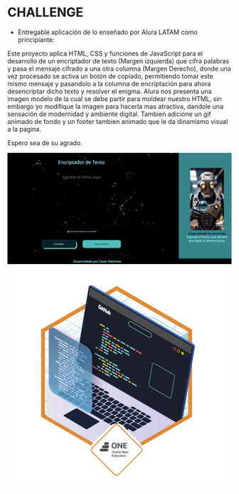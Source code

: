 <h1>CHALLENGE</h1>

- Entregable aplicación de lo enseñado por Alura LATAM como principiante:

Este proyecto aplica HTML, CSS y funciones de JavaScript para el desarrollo
de un encriptador de texto (Margen izquierda) que cifra palabras y pasa el mensaje cifrado a
una otra columna (Margen Derecho), donde una vez procesado se activa un botón de 
copiado, permitiendo tomar este mismo mensaje y pasandolo a la columna de encriptación 
para ahora desencriptar dicho texto y resolver el enigma.
Alura nos presenta una imagen modelo de la cual se debe partir para moldear nuestro
HTML, sin embargo yo modifique la imagen para hacerla mas atractiva, dandole una 
sensación de modernidad y ambiente digital. Tambien adicione un gif animado de fondo
y un footer tambien animado que le da dinamismo visual a la pagina.

Espero sea de su agrado. 

<img src="Assets/imgReadme.png">
<img src="Assets/Prancheta 3.png">